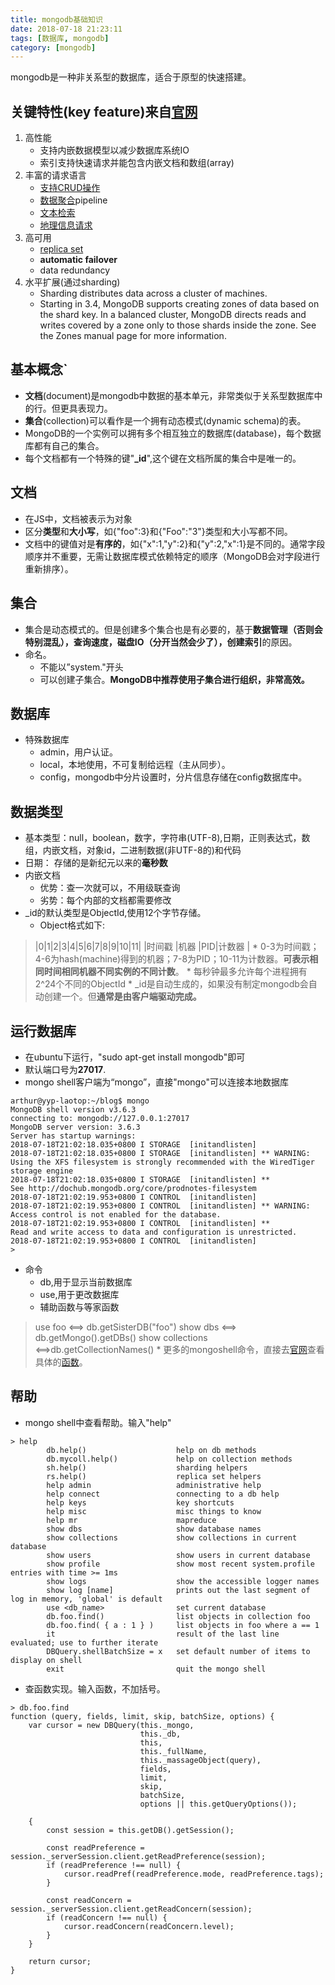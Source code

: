 ```yaml
---
title: mongodb基础知识
date: 2018-07-18 21:23:11
tags: [数据库, mongodb]
category: [mongodb]
---
```

mongodb是一种非关系型的数据库，适合于原型的快速搭建。
## 关键特性(key feature)来自[官网](https://docs.mongodb.com/manual/introduction/)
1. 高性能
    * 支持内嵌数据模型以减少数据库系统IO
    * 索引支持快速请求并能包含内嵌文档和数组(array)
2. 丰富的请求语言
    * [支持CRUD操作](https://docs.mongodb.com/manual/crud/)
    * [数据聚合](https://docs.mongodb.com/manual/core/aggregation-pipeline/)pipeline
    * [文本检索](https://docs.mongodb.com/manual/text-search/)
    * [地理信息请求](https://docs.mongodb.com/manual/tutorial/geospatial-tutorial/)
3. 高可用
    * [replica set](https://docs.mongodb.com/manual/replication/)
    * **automatic failover**
    * data redundancy
4. 水平扩展(通过sharding)
    * Sharding distributes data across a cluster of machines.
    * Starting in 3.4, MongoDB supports creating zones of data based on the shard key. In a balanced cluster, MongoDB directs reads and writes covered by a zone only to those shards inside the zone. See the Zones manual page for more information.

## 基本概念`
* **文档**(document)是mongodb中数据的基本单元，非常类似于关系型数据库中的行。但更具表现力。
* **集合**(collection)可以看作是一个拥有动态模式(dynamic schema)的表。
* MongoDB的一个实例可以拥有多个相互独立的数据库(database)，每个数据库都有自己的集合。
* 每个文档都有一个特殊的键"**_id**",这个键在文档所属的集合中是唯一的。

## 文档
* 在JS中，文档被表示为对象
* 区分**类型**和**大小写**，如{"foo":3}和{"Foo":"3"}类型和大小写都不同。
* 文档中的键值对是**有序的**，如{"x":1,"y":2}和{"y":2,"x":1}是不同的。通常字段顺序并不重要，无需让数据库模式依赖特定的顺序（MongoDB会对字段进行重新排序）。

## 集合
* 集合是动态模式的。但是创建多个集合也是有必要的，基于**数据管理（否则会特别混乱），查询速度，磁盘IO（分开当然会少了），创建索引**的原因。
* 命名。
    * 不能以”system."开头
    * 可以创建子集合。**MongoDB中推荐使用子集合进行组织，非常高效。**

## 数据库
* 特殊数据库
    * admin，用户认证。
    * local，本地使用，不可复制给远程（主从同步）。
    * config，mongodb中分片设置时，分片信息存储在config数据库中。

## 数据类型
* 基本类型：null，boolean，数字，字符串(UTF-8),日期，正则表达式，数组，内嵌文档，对象id，二进制数据(非UTF-8的)和代码
* 日期： 存储的是新纪元以来的**毫秒数**
* 内嵌文档
    * 优势：查一次就可以，不用级联查询
    * 劣势：每个内部的文档都需要修改
* _id的默认类型是ObjectId,使用12个字节存储。
    * Object格式如下:
>|0|1|2|3|4|5|6|7|8|9|10|11|
>|时间戳 |机器 |PID|计数器 |
    * 0-3为时间戳；4-6为hash(machine)得到的机器；7-8为PID；10-11为计数器。**可表示相同时间相同机器不同实例的不同计数**。
    * 每秒钟最多允许每个进程拥有2^24个不同的ObjectId
    * _id是自动生成的，如果没有制定mongodb会自动创建一个。但**通常是由客户端驱动完成。**


## 运行数据库
* 在ubuntu下运行，"sudo apt-get install mongodb"即可
* 默认端口号为**27017**.
* mongo shell客户端为“mongo”，直接"mongo"可以连接本地数据库
```
arthur@yyp-laotop:~/blog$ mongo
MongoDB shell version v3.6.3
connecting to: mongodb://127.0.0.1:27017
MongoDB server version: 3.6.3
Server has startup warnings:
2018-07-18T21:02:18.035+0800 I STORAGE  [initandlisten]
2018-07-18T21:02:18.035+0800 I STORAGE  [initandlisten] ** WARNING: Using the XFS filesystem is strongly recommended with the WiredTiger storage engine
2018-07-18T21:02:18.035+0800 I STORAGE  [initandlisten] **          See http://dochub.mongodb.org/core/prodnotes-filesystem
2018-07-18T21:02:19.953+0800 I CONTROL  [initandlisten]
2018-07-18T21:02:19.953+0800 I CONTROL  [initandlisten] ** WARNING: Access control is not enabled for the database.
2018-07-18T21:02:19.953+0800 I CONTROL  [initandlisten] **          Read and write access to data and configuration is unrestricted.
2018-07-18T21:02:19.953+0800 I CONTROL  [initandlisten]
>
```
* 命令
    * db,用于显示当前数据库
    * use,用于更改数据库
    * 辅助函数与等家函数
>    use foo          <==> db.getSisterDB("foo")
>    show dbs         <==> db.getMongo().getDBs()
>    show collections <==>db.getCollectionNames()
    * 更多的mongoshell命令，直接去[官网](https://docs.mongodb.com/manual/mongo/)查看具体的[函数](https://docs.mongodb.com/manual/reference/method/)。

## 帮助
* mongo shell中查看帮助。输入"help"
```
> help
        db.help()                    help on db methods
        db.mycoll.help()             help on collection methods
        sh.help()                    sharding helpers
        rs.help()                    replica set helpers
        help admin                   administrative help
        help connect                 connecting to a db help
        help keys                    key shortcuts
        help misc                    misc things to know
        help mr                      mapreduce
        show dbs                     show database names
        show collections             show collections in current database
        show users                   show users in current database
        show profile                 show most recent system.profile entries with time >= 1ms
        show logs                    show the accessible logger names
        show log [name]              prints out the last segment of log in memory, 'global' is default
        use <db_name>                set current database
        db.foo.find()                list objects in collection foo
        db.foo.find( { a : 1 } )     list objects in foo where a == 1
        it                           result of the last line evaluated; use to further iterate
        DBQuery.shellBatchSize = x   set default number of items to display on shell
        exit                         quit the mongo shell
```
* 查函数实现。输入函数，不加括号。
```
> db.foo.find
function (query, fields, limit, skip, batchSize, options) {
    var cursor = new DBQuery(this._mongo,
                             this._db,
                             this,
                             this._fullName,
                             this._massageObject(query),
                             fields,
                             limit,
                             skip,
                             batchSize,
                             options || this.getQueryOptions());

    {
        const session = this.getDB().getSession();

        const readPreference = session._serverSession.client.getReadPreference(session);
        if (readPreference !== null) {
            cursor.readPref(readPreference.mode, readPreference.tags);
        }

        const readConcern = session._serverSession.client.getReadConcern(session);
        if (readConcern !== null) {
            cursor.readConcern(readConcern.level);
        }
    }

    return cursor;
}
``` 